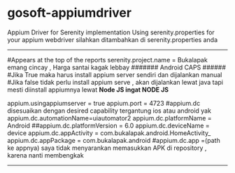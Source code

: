 
# gosoft-appiumdriver
Appium Driver for Serenity implementation
Using serenity.properties for your appium webdriver
silahkan ditambahkan di serenity.properties anda

----------
#Appears at the top of the reports
serenity.project.name = Bukalapak emang cincay , Harga santai kagak lebbay
####### Android CAPS ######
#Jika True maka harus install appium server sendiri dan dijalankan manual
#Jika false tidak perlu install appium serve , akan dijalankan lewat java tapi mesti diinstall appiumnya lewat **Node JS ingat NODE JS**

appium.usingappiumserver = true
appium.port = 4723
#appium.dc disesuaikan dengan desired capability tergantung ios atau android yak
appium.dc.automationName=uiautomator2
appium.dc.platformName = Android
##appium.dc.platformVersion = 6.0
appium.dc.deviceName  = device
appium.dc.appActivity = com.bukalapak.android.HomeActivity_
appium.dc.appPackage = com.bukalapak.android
#appium.dc.app =(path ke appnya)  saya tidak menyarankan memasukkan APK di repository , karena nanti membengkak

----------
